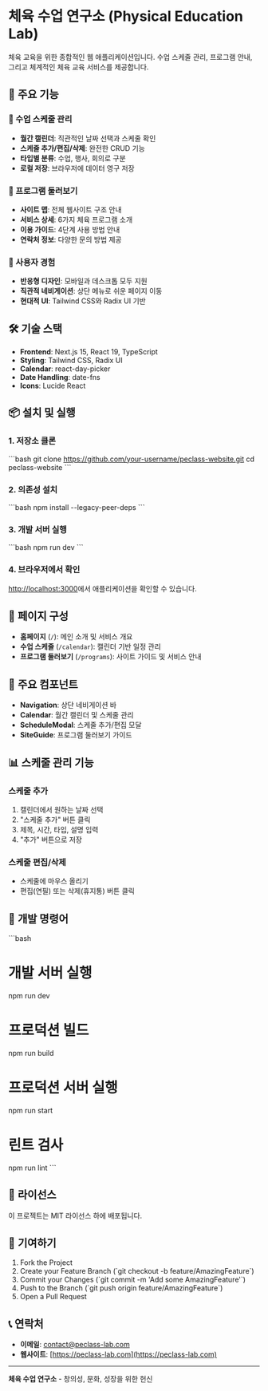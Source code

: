 # 체육 수업 연구소 (Physical Education Lab)

체육 교육을 위한 종합적인 웹 애플리케이션입니다. 수업 스케줄 관리, 프로그램 안내, 그리고 체계적인 체육 교육 서비스를 제공합니다.

## 🚀 주요 기능

### 📅 수업 스케줄 관리
- **월간 캘린더**: 직관적인 날짜 선택과 스케줄 확인
- **스케줄 추가/편집/삭제**: 완전한 CRUD 기능
- **타입별 분류**: 수업, 행사, 회의로 구분
- **로컬 저장**: 브라우저에 데이터 영구 저장

### 🎯 프로그램 둘러보기
- **사이트 맵**: 전체 웹사이트 구조 안내
- **서비스 상세**: 6가지 체육 프로그램 소개
- **이용 가이드**: 4단계 사용 방법 안내
- **연락처 정보**: 다양한 문의 방법 제공

### 🎨 사용자 경험
- **반응형 디자인**: 모바일과 데스크톱 모두 지원
- **직관적 네비게이션**: 상단 메뉴로 쉬운 페이지 이동
- **현대적 UI**: Tailwind CSS와 Radix UI 기반

## 🛠️ 기술 스택

- **Frontend**: Next.js 15, React 19, TypeScript
- **Styling**: Tailwind CSS, Radix UI
- **Calendar**: react-day-picker
- **Date Handling**: date-fns
- **Icons**: Lucide React

## 📦 설치 및 실행

### 1. 저장소 클론
\`\`\`bash
git clone https://github.com/your-username/peclass-website.git
cd peclass-website
\`\`\`

### 2. 의존성 설치
\`\`\`bash
npm install --legacy-peer-deps
\`\`\`

### 3. 개발 서버 실행
\`\`\`bash
npm run dev
\`\`\`

### 4. 브라우저에서 확인
[http://localhost:3000](http://localhost:3000)에서 애플리케이션을 확인할 수 있습니다.

## 📱 페이지 구성

- **홈페이지** (`/`): 메인 소개 및 서비스 개요
- **수업 스케줄** (`/calendar`): 캘린더 기반 일정 관리
- **프로그램 둘러보기** (`/programs`): 사이트 가이드 및 서비스 안내

## 🎨 주요 컴포넌트

- **Navigation**: 상단 네비게이션 바
- **Calendar**: 월간 캘린더 및 스케줄 관리
- **ScheduleModal**: 스케줄 추가/편집 모달
- **SiteGuide**: 프로그램 둘러보기 가이드

## 📊 스케줄 관리 기능

### 스케줄 추가
1. 캘린더에서 원하는 날짜 선택
2. "스케줄 추가" 버튼 클릭
3. 제목, 시간, 타입, 설명 입력
4. "추가" 버튼으로 저장

### 스케줄 편집/삭제
- 스케줄에 마우스 올리기
- 편집(연필) 또는 삭제(휴지통) 버튼 클릭

## 🔧 개발 명령어

\`\`\`bash
# 개발 서버 실행
npm run dev

# 프로덕션 빌드
npm run build

# 프로덕션 서버 실행
npm run start

# 린트 검사
npm run lint
\`\`\`

## 📝 라이선스

이 프로젝트는 MIT 라이선스 하에 배포됩니다.

## 🤝 기여하기

1. Fork the Project
2. Create your Feature Branch (\`git checkout -b feature/AmazingFeature\`)
3. Commit your Changes (\`git commit -m 'Add some AmazingFeature'\`)
4. Push to the Branch (\`git push origin feature/AmazingFeature\`)
5. Open a Pull Request

## 📞 연락처

- **이메일**: contact@peclass-lab.com
- **웹사이트**: [https://peclass-lab.com](https://peclass-lab.com)

---

**체육 수업 연구소** - 창의성, 문화, 성장을 위한 헌신